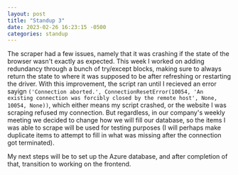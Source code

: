 ```yaml
---
layout: post
title: "Standup 3"
date: 2023-02-26 16:23:15 -0500
categories: standup
---
```


The scraper had a few issues, namely that it was crashing if the state of the browser wasn't exactly as expected. This week I worked on adding redundancy through a bunch of try/except blocks, making sure to always return the state to where it was supposed to be after refreshing or restarting the driver. With this improvement, the script ran until I recieved an error sayign `('Connection aborted.', ConnectionResetError(10054, 'An existing connection was forcibly closed by the remote host', None, 10054, None))`, which either means my script crashed, or the website I was scraping refused my connection. But regardless, in our company's weekly meeting we decided to change how we will fill our database, so the items I was able to scrape will be used for testing purposes (I will perhaps make duplicate items to attempt to fill in what was missing after the connection got terminated).

My next steps will be to set up the Azure database, and after completion of that, transition to working on the frontend.
